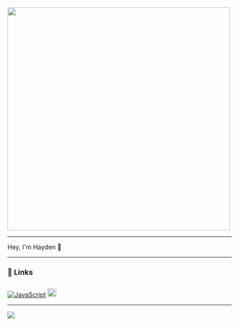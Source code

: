 <!--
**hkjb/hkjb** is a ✨ _special_ ✨ repository because its `README.md` (this file) appears on your GitHub profile.

Here are some ideas to get you started:

- 🔭 I’m currently working on ...
- 🌱 I’m currently learning ...
- 👯 I’m looking to collaborate on ...
- 🤔 I’m looking for help with ...
- 💬 Ask me about ...
- 📫 How to reach me: ...
- 😄 Pronouns: ...
- ⚡ Fun fact: ...
-->

<div style="display: flex; justify-content: space-between;">
  <img src="./couch.png" width="500" >
</div>

---

Hey, I'm Hayden 👋

---

### 📎 Links

[![JavaScript](https://img.shields.io/badge/-Linkedin-000?&logo=linkedin)](https://www.linkedin.com/in/hkjb/)
<img src="https://visitor-badge.laobi.icu/badge?page_id=hkjb.hkjb&right_color=green&left_color=black" style="align-self: ;height: 20px; margin-top:10px">

---

<img src="https://streak-stats.demolab.com/?user=hkjb&background=black&ring=BBDC41&fire=BBDC41&currStreakLabel=BBDC41&currStreakNum=white&dates=white&sideLabels=white&sideNums=BBDC41&hide_border=true" >
